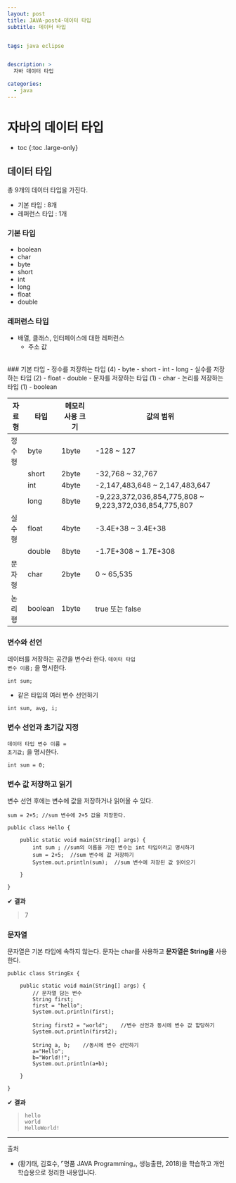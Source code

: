 ```yaml
---
layout: post
title: JAVA-post4-데이터 타입
subtitle: 데이터 타입


tags: java eclipse


description: >
  자바 데이터 타입

categories:
  - java
---
```

# 자바의 데이터 타입

* toc
{:toc .large-only}

## 데이터 타입
총 9개의 데이터 타입을 가진다.

- 기본 타입 : 8개
- 레퍼런스 타입 : 1개

### 기본 타입
- boolean
- char
- byte
- short
- int
- long
- float
- double   
### 레퍼런스 타입
- 배열, 클래스, 인터페이스에 대한 레퍼런스
    - 주소 값
<br>
### 기본 타입
- 정수를 저장하는 타입 (4)
    - byte
    - short
    - int
    - long
- 실수를 저장하는 타입 (2)
    - float
    - double
- 문자를 저장하는 타입 (1)
    - char
- 논리를 저장하는 타입 (1)
    - boolean



|자료형|	타입|	메모리 사용 크기|	값의 범위	|
|---|---|---|---|
|정수형|	byte|	1byte|	-128 ~ 127	|
||short|	2byte|	-32,768 ~ 32,767 	|
||int|	4byte|	-2,147,483,648 ~ 2,147,483,647	|
||long	|8byte|	-9,223,372,036,854,775,808 ~ 9,223,372,036,854,775,807	|
|실수형|	float|	4byte	|-3.4E+38 ~ 3.4E+38	|
||double|	8byte	|-1.7E+308 ~ 1.7E+308	|
|문자형|	char|	2byte|	0 ~ 65,535	|
|논리형|	boolean	|1byte|	true 또는 false	|




### 변수와 선언
데이터를 저장하는 공간을 변수라 한다.
<code><kbd>데이터 타입</kbd> <kbd>변수 이름</kbd>;</code> 을 명시한다.
~~~
int sum;
~~~
- 같은 타입의 여러 변수 선언하기
~~~
int sum, avg, i;
~~~

### 변수 선언과 초기값 지정
<code><kbd>데이터 타입</kbd> <kbd>변수 이름</kbd> = <kbd>초기값</kbd>;</code> 을 명시한다.
~~~
int sum = 0;
~~~
### 변수 값 저장하고 읽기
변수 선언 후에는 변수에 값을 저장하거나 읽어올 수 있다.
~~~
sum = 2+5; //sum 변수에 2+5 값을 저장한다.
~~~
~~~
public class Hello {

	public static void main(String[] args) {
		int sum ; //sum의 이름을 가진 변수는 int 타입이라고 명시하기
		sum = 2+5;  //sum 변수에 값 저장하기
		System.out.println(sum);  //sum 변수에 저장된 값 읽어오기

	}

}
~~~
✔ **결과**
>7




### 문자열
문자열은 기본 타입에 속하지 않는다.
문자는 char를 사용하고 __문자열은 String을__ 사용한다.
~~~
public class StringEx {

	public static void main(String[] args) {
		// 문자열 담는 변수
		String first;
		first = "hello";
		System.out.println(first);

		String first2 = "world";	//변수 선언과 동시에 변수 값 할당하기
		System.out.println(first2);

		String a, b;    //동시에 변수 선언하기
		a="Hello";
		b="World!!";
		System.out.println(a+b);

	}

}
~~~
✔ **결과**
>	```
>	hello
> world
> HelloWorld!
>	```




-----
출처

- (황기태, 김효수, ⌜명품 JAVA Programming⌟, 생능출판, 	2018)을 학습하고 개인 학습용으로 정리한 내용입니다.
